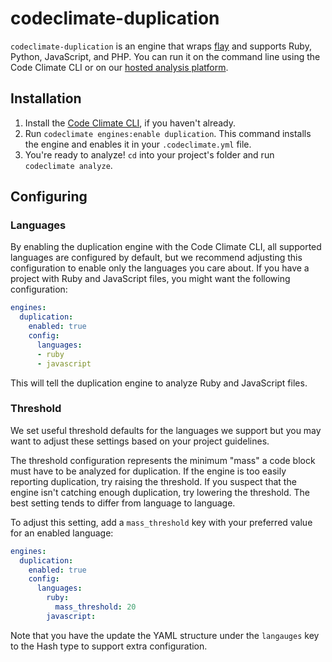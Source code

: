 # codeclimate-duplication

`codeclimate-duplication` is an engine that wraps [flay] and supports Ruby,
Python, JavaScript, and PHP. You can run it on the command line using the Code
Climate CLI or on our [hosted analysis platform][codeclimate].

## Installation

1. Install the [Code Climate CLI][cli], if you haven't already.
2. Run `codeclimate engines:enable duplication`. This command installs the
   engine and enables it in your `.codeclimate.yml` file.
3. You're ready to analyze! `cd` into your project's folder and run `codeclimate
   analyze`.

## Configuring

### Languages

By enabling the duplication engine with the Code Climate CLI, all supported
languages are configured by default, but we recommend adjusting this
configuration to enable only the languages you care about. If you have a project
with Ruby and JavaScript files, you might want the following configuration:

```yaml
engines:
  duplication:
    enabled: true
    config:
      languages:
      - ruby
      - javascript
```

This will tell the duplication engine to analyze Ruby and JavaScript files.

### Threshold

We set useful threshold defaults for the languages we support but you may want
to adjust these settings based on your project guidelines.

The threshold configuration represents the minimum "mass" a code block must have
to be analyzed for duplication. If the engine is too easily reporting
duplication, try raising the threshold. If you suspect that the engine isn't
catching enough duplication, try lowering the threshold. The best setting tends
to differ from language to language.

To adjust this setting, add a `mass_threshold` key with your preferred value for
an enabled language:

```yaml
engines:
  duplication:
    enabled: true
    config:
      languages:
        ruby:
          mass_threshold: 20
        javascript:
```

Note that you have the update the YAML structure under the `langauges` key to
the Hash type to support extra configuration.

[codeclimate]: https://codeclimate.com/dashboard
[flay]: https://github.com/seattlerb/flay
[cli]: https://github.com/codeclimate/codeclimate
